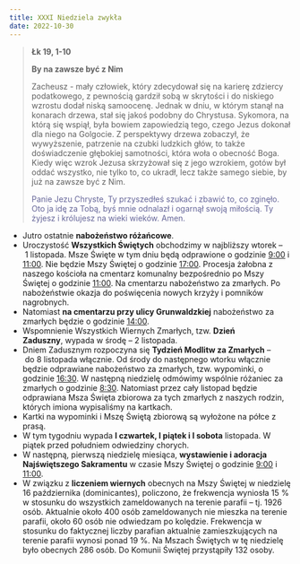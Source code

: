 ```yaml
---
title: XXXI Niedziela zwykła
date: 2022-10-30
---
```


> **Łk 19, 1-10**
>
> **By na zawsze być z Nim**
>
> Zacheusz - mały człowiek, który zdecydował się na karierę zdziercy podatkowego, z pewnością gardził sobą w skrytości i do niskiego wzrostu dodał niską samoocenę. Jednak w dniu, w którym stanął na konarach drzewa, stał się jakoś podobny do Chrystusa. Sykomora, na którą się wspiął, była bowiem zapowiedzią tego, czego Jezus dokonał dla niego na Golgocie. Z perspektywy drzewa zobaczył, że wywyższenie, patrzenie na czubki ludzkich głów, to także doświadczenie głębokiej samotności, która woła o obecność Boga. Kiedy więc wzrok Jezusa skrzyżował się z jego wzrokiem, gotów był oddać wszystko, nie tylko to, co ukradł, lecz także samego siebie, by już na zawsze być z Nim.
>
> <span style="color: #666699;"> Panie Jezu Chryste, Ty przyszedłeś szukać i zbawić to, co zginęło. Oto ja idę za Tobą, byś mnie odnalazł i ogarnął swoją miłością. Ty żyjesz i królujesz na wieki wieków. Amen.
> &nbsp;

- Jutro ostatnie **nabożeństwo różańcowe**.
- Uroczystość **Wszystkich Świętych** obchodzimy w najbliższy wtorek – 1 listopada. Msze Święte w tym dniu będą odprawione o godzinie <u>9:00</u> i <u>11:00</u>. Nie będzie Mszy Świętej o godzinie <u>17:00</u>. Procesja żałobna z naszego kościoła na cmentarz komunalny bezpośrednio po Mszy Świętej o godzinie <u>11:00</u>. Na cmentarzu nabożeństwo za zmarłych. Po nabożeństwie okazja do poświęcenia nowych krzyży i pomników nagrobnych.
- Natomiast **na cmentarzu przy ulicy Grunwaldzkiej** nabożeństwo za zmarłych będzie o godzinie <u>14:00</u>.
- Wspomnienie Wszystkich Wiernych Zmarłych, tzw. **Dzień Zaduszny**, wypada w środę – 2 listopada.
- Dniem Zadusznym rozpoczyna się **Tydzień Modlitw za Zmarłych** – do 8 listopada włącznie. Od środy do następnego wtorku włącznie będzie odprawiane nabożeństwo za zmarłych, tzw. wypominki, o godzinie <u>16:30</u>. W następną niedzielę odmówimy wspólnie różaniec za zmarłych o godzinie <u>8:30</u>. Natomiast przez cały listopad będzie odprawiana Msza Święta zbiorowa za tych zmarłych z naszych rodzin, których imiona wypisaliśmy na kartkach.
- Kartki na wypominki i Mszę Świętą zbiorową są wyłożone na półce z prasą.
- W tym tygodniu wypada **I czwartek, I piątek i I sobota** listopada. W piątek przed południem odwiedziny chorych.
- W następną, pierwszą niedzielę miesiąca, **wystawienie i adoracja Najświętszego Sakramentu** w czasie Mszy Świętej o godzinie <u>9:00</u> i <u>11:00</u>.
- W związku z **liczeniem wiernych** obecnych na Mszy Świętej w niedzielę 16 października (dominicantes), policzono, że frekwencja wyniosła 15 % w stosunku do wszystkich zameldowanych na terenie parafii – tj. 1926 osób. Aktualnie około 400 osób zameldowanych nie mieszka na terenie parafii, około 60 osób nie odwiedzam po kolędzie. Frekwencja w stosunku do faktycznej liczby parafian aktualnie zamieszkujących na terenie parafii wynosi ponad 19 %. Na Mszach Świętych w tę niedzielę było obecnych 286 osób. Do Komunii Świętej przystąpiły 132 osoby.
